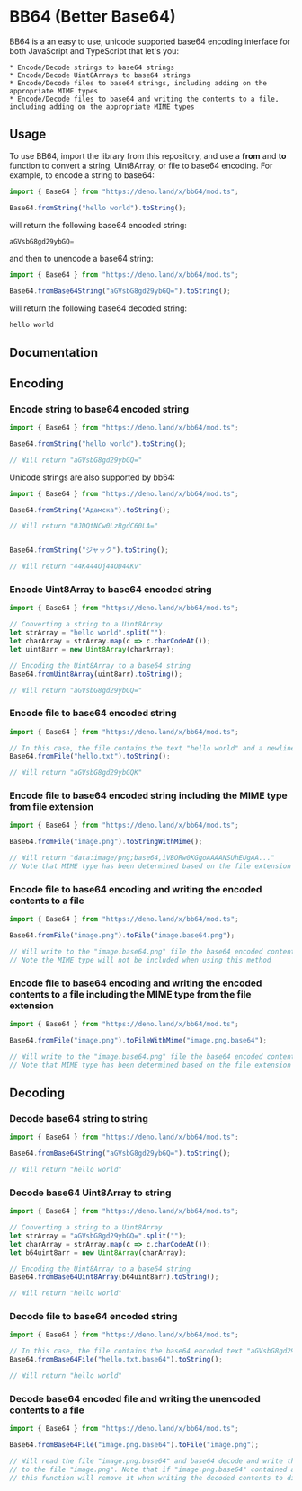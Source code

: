 # BB64 (Better Base64)

BB64 is a an easy to use, unicode supported base64 encoding interface for both JavaScript and TypeScript that let's you:

	* Encode/Decode strings to base64 strings
	* Encode/Decode Uint8Arrays to base64 strings
	* Encode/Decode files to base64 strings, including adding on the appropriate MIME types
	* Encode/Decode files to base64 and writing the contents to a file, including adding on the appropriate MIME types


## Usage

To use BB64, import the library from this repository, and use a **from** and **to** function to convert a string, Uint8Array, or file to base64 encoding. For example, to encode a string to base64:

```typescript
import { Base64 } from "https://deno.land/x/bb64/mod.ts";

Base64.fromString("hello world").toString();
```

will return the following base64 encoded string:

```typescript
aGVsbG8gd29ybGQ=
```

and then to unencode a base64 string:

```typescript
import { Base64 } from "https://deno.land/x/bb64/mod.ts";

Base64.fromBase64String("aGVsbG8gd29ybGQ=").toString();
```

will return the following base64 decoded string:

```typescript
hello world
```


## Documentation

## Encoding

### Encode string to base64 encoded string

```typescript
import { Base64 } from "https://deno.land/x/bb64/mod.ts";

Base64.fromString("hello world").toString();

// Will return "aGVsbG8gd29ybGQ="
```

Unicode strings are also supported by bb64:

```typescript
import { Base64 } from "https://deno.land/x/bb64/mod.ts";

Base64.fromString("Адамска").toString();

// Will return "0JDQtNCw0LzRgdC60LA="


Base64.fromString("ジャック").toString();

// Will return "44K444Oj44OD44Kv"
```


### Encode Uint8Array to base64 encoded string

```typescript
import { Base64 } from "https://deno.land/x/bb64/mod.ts";

// Converting a string to a Uint8Array
let strArray = "hello world".split("");
let charArray = strArray.map(c => c.charCodeAt());
let uint8arr = new Uint8Array(charArray);

// Encoding the Uint8Array to a base64 string
Base64.fromUint8Array(uint8arr).toString();

// Will return "aGVsbG8gd29ybGQ="
```


### Encode file to base64 encoded string

```typescript
import { Base64 } from "https://deno.land/x/bb64/mod.ts";

// In this case, the file contains the text "hello world" and a newline character
Base64.fromFile("hello.txt").toString();

// Will return "aGVsbG8gd29ybGQK"
```


### Encode file to base64 encoded string including the MIME type from file extension

```typescript
import { Base64 } from "https://deno.land/x/bb64/mod.ts";

Base64.fromFile("image.png").toStringWithMime();

// Will return "data:image/png;base64,iVBORw0KGgoAAAANSUhEUgAA..."
// Note that MIME type has been determined based on the file extension
```


### Encode file to base64 encoding and writing the encoded contents to a file

```typescript
import { Base64 } from "https://deno.land/x/bb64/mod.ts";

Base64.fromFile("image.png").toFile("image.base64.png");

// Will write to the "image.base64.png" file the base64 encoded contents "iVBORw0KGgoAAAANSUhEUgAA..."
// Note the MIME type will not be included when using this method
```


### Encode file to base64 encoding and writing the encoded contents to a file including the MIME type from the file extension

```typescript
import { Base64 } from "https://deno.land/x/bb64/mod.ts";

Base64.fromFile("image.png").toFileWithMime("image.png.base64");

// Will write to the "image.base64.png" file the base64 encoded contents "data:image/png;base64,iVBORw0KGgoAAAANSUhEUgAA..."
// Note that MIME type has been determined based on the file extension
```


## Decoding

### Decode base64 string to string

```typescript
import { Base64 } from "https://deno.land/x/bb64/mod.ts";

Base64.fromBase64String("aGVsbG8gd29ybGQ=").toString();

// Will return "hello world"
```


### Decode base64 Uint8Array to string

```typescript
import { Base64 } from "https://deno.land/x/bb64/mod.ts";

// Converting a string to a Uint8Array
let strArray = "aGVsbG8gd29ybGQ=".split("");
let charArray = strArray.map(c => c.charCodeAt());
let b64uint8arr = new Uint8Array(charArray);

// Encoding the Uint8Array to a base64 string
Base64.fromBase64Uint8Array(b64uint8arr).toString();

// Will return "hello world"
```


### Decode file to base64 encoded string

```typescript
import { Base64 } from "https://deno.land/x/bb64/mod.ts";

// In this case, the file contains the base64 encoded text "aGVsbG8gd29ybGQK"
Base64.fromBase64File("hello.txt.base64").toString();

// Will return "hello world"
```


### Decode base64 encoded file and writing the unencoded contents to a file

```typescript
import { Base64 } from "https://deno.land/x/bb64/mod.ts";

Base64.fromBase64File("image.png.base64").toFile("image.png");

// Will read the file "image.png.base64" and base64 decode and write the contents
// to the file "image.png". Note that if "image.png.base64" contained a MIME type,
// this function will remove it when writing the decoded contents to disk
```


